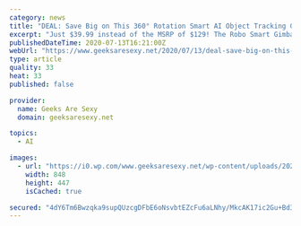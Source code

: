 ```yaml
---
category: news
title: "DEAL: Save Big on This 360° Rotation Smart AI Object Tracking Gimbal (69% Off)"
excerpt: "Just $39.99 instead of the MSRP of $129! The Robo Smart Gimbal lets you film yourself totally hands-free. Using AI technology, Robo automatically recognizes your face and follows you wherever you go. It proceeds to intelligent shooting with infinite 360 ..."
publishedDateTime: 2020-07-13T16:21:00Z
webUrl: "https://www.geeksaresexy.net/2020/07/13/deal-save-big-on-this-360-rotation-smart-ai-object-tracking-gimbal-69-off/"
type: article
quality: 33
heat: 33
published: false

provider:
  name: Geeks Are Sexy
  domain: geeksaresexy.net

topics:
  - AI

images:
  - url: "https://i0.wp.com/www.geeksaresexy.net/wp-content/uploads/2020/07/gim.jpg?fit=848%2C447&#038;ssl=1"
    width: 848
    height: 447
    isCached: true

secured: "4dY6Tm6Bwzqka9supQUzcgDFbE6oNsvbtEZcFu6aLNhy/MkcAK17ic2Gu+Bd3UHQMtxbFRcsxqCVPONcjQSNqg3Rw0VK4iwJI0LoxKo9gZIU3ZFR50pDqObA4YVEQkJkQjkxk+WXJQU63uu5mN4dN+tmOB6ZwrcVqVYaXIfMVVSwkyVll+EeqqQPi3iJWv8B9h9HMEBbk8dCLUxwOF/LY1QAWFSZDJSGp1sm4OOOXIpGYMneh/ojJ55PFX2YfuZSS+MUTQJrbrr3GIbnk9dZovjrg+WTv5bfZIJrsujhsU628K39JFen+MmyaZVoUYvRr1o9HFYCB+Lq7UUzahSDng==;yhmqIwL0ZK2uH+t4bubfsQ=="
---
```


